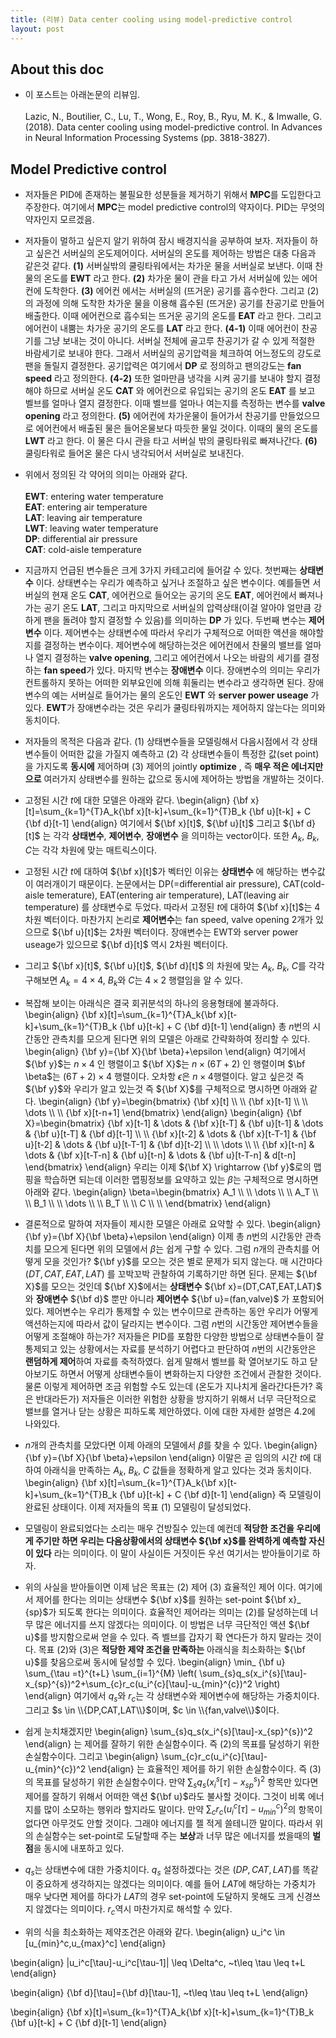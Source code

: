 ```yaml
---
title: (리뷰) Data center cooling using model-predictive control
layout: post 
---
```


## About this doc 
- 이 포스트는 아래논문의 리뷰임. <br/><br/>
Lazic, N., Boutilier, C., Lu, T., Wong, E., Roy, B., Ryu, M. K., \& Imwalle, G. (2018). Data center cooling using model-predictive control. In Advances in Neural Information Processing Systems (pp. 3818-3827).

## Model Predictive control 
- 저자들은 PID에 존재하는 불필요한 성분들을 제거하기 위해서 **MPC**를 도입한다고 주장한다. 여기에서 **MPC**는 model predictive control의 약자이다. PID는 무엇의 약자인지 모르겠음. 

- 저자들이 멀하고 싶은지 알기 위하여 잠시 배경지식을 공부하여 보자. 저자들이 하고 싶은건 서버실의 온도제어이다. 서버실의 온도를 제어하는 방법은 대충 다음과 같은것 같다. **(1)** 서버실밖의 쿨링타워에서는 차가운 물을 서버실로 보낸다. 이때 찬물의 온도를 **EWT** 라고 한다. **(2)** 차가운 물이 관을 타고 가서 서버실에 있는 에어컨에 도착한다. **(3)** 에어컨 에서는 서버실의 (뜨거운) 공기를 흡수한다. 그리고 (2)의 과정에 의해 도착한 차가운 물을 이용해 흡수된 (뜨거운) 공기를 찬공기로 만들어 배출한다. 이때 에어컨으로 흡수되는 뜨거운 공기의 온도를 **EAT** 라고 한다. 그리고 에어컨이 내뿜는 차가운 공기의 온도를 **LAT** 라고 한다. **(4-1)** 이때 에어컨이 찬공기를 그냥 보내는 것이 아니다. 서버실 전체에 골고루 찬공기가 갈 수 있게 적절한 바람세기로 보내야 한다. 그래서 서버실의 공기압력을 체크하여 어느정도의 강도로 팬을 돌릴지 결정한다. 공기압력은 여기에서 **DP** 로 정의하고 팬의강도는 **fan speed** 라고 정의한다. **(4-2)** 또한 얼마만큼 냉각을 시켜 공기를 보내야 할지 결정해야 하므로 서버실 온도 **CAT** 와 에어컨으로 유입되는 공기의 온도 **EAT** 를 보고 벨브를 얼마나 열지 결정한다. 이때 벨브를 얼마나 여는지를 측정하는 변수를 **valve opening** 라고 정의한다. **(5)** 에어컨에 차가운물이 들어가서 찬공기를 만들었으므로 에어컨에서 배출된 물은 들어온물보다 따듯한 물일 것이다. 이때의 물의 온도를 **LWT** 라고 한다. 이 물은 다시 관을 타고 서버실 밖의 쿨링타워로 빠져나간다. **(6)** 쿨링타워로 들어온 물은 다시 냉각되어서 서버실로 보내진다. 

- 위에서 정의된 각 약어의 의미는 아래와 같다. <br/><br/>
**EWT**: entering water temperature <br/>
**EAT**: entering air temperature <br/>
**LAT**: leaving air temperature <br/>
**LWT**: leaving water temperature <br/>
**DP**: differential air pressure <br/>
**CAT**: cold-aisle temperature <br/>

- 지금까지 언급된 변수들은 크게 3가지 카테고리에 들어갈 수 있다. 첫번째는 **상태변수** 이다. 상태변수는 우리가 예측하고 싶거나 조절하고 싶은 변수이다. 예를들면 서버실의 현재 온도 **CAT**, 에어컨으로 들어오는 공기의 온도 **EAT**, 에어컨에서 빠져나가는 공기 온도 **LAT**, 그리고 마지막으로 서버실의 압력상태(이걸 알아야 얼만큼 강하게 팬을 돌려야 할지 결정할 수 있음)를 의미하는 **DP** 가 있다. 두번째 변수는 **제어변수** 이다. 제어변수는 상태변수에 따라서 우리가 구체적으로 어떠한 액션을 해야할지를 결정하는 변수이다. 제어변수에 해당하는것은 에어컨에서 찬물의 밸브를 얼마나 열지 결정하는 **valve opening**, 그리고 에어컨에서 나오는 바람의 세기를 결정하는 **fan speed**가 있다. 마지막 변수는 **장애변수** 이다. 장애변수의 의미는 우리가 컨트롤하지 못하는 어떠한 외부요인에 의해 휘둘리는 변수라고 생각하면 된다. 장애변수의 예는 서버실로 들어가는 물의 온도인 **EWT** 와 **server power useage** 가 있다. **EWT**가 장애변수라는 것은 우리가 쿨링타워까지는 제어하지 않는다는 의미와 동치이다. 

- 저자들의 목적은 다음과 같다. (1) 상태변수들을 모델링해서 다음시점에서 각 상태변수들이 어떠한 값을 가질지 예측하고 (2) 각 상태변수들이 특정한 값(set point)을 가지도록 **동시에** 제어하며 (3) 제어의 jointly **optimize** , 즉 **매우 적은 에너지만으로** 여러가지 상태변수를 원하는 값으로 동시에 제어하는 방법을 개발하는 것이다. 

- 고정된 시간 $t$에 대한 모델은 아래와 같다. 
\begin{align}
{\bf x}[t]=\sum_{k=1}^{T}A_k{\bf x}[t-k]+\sum_{k=1}^{T}B_k {\bf u}[t-k] + C {\bf d}[t-1]
\end{align}
여기에서 ${\bf x}[t]$, ${\bf u}[t]$ 그리고 ${\bf d}[t]$ 는 각각 **상태변수**, **제어변수**, **장애변수** 을 의미하는 vector이다. 또한 $A_k$, $B_k$, $C$는 각각 차원에 맞는 매트릭스이다. 

- 고정된 시간 $t$에 대하여 ${\bf x}[t]$가 벡터인 이유는 **상태변수** 에 해당하는 변수값이 여러개이기 때문이다. 논문에서는 DP(=differential air pressure), CAT(cold-aisle temerature), EAT(entering air temperature), LAT(leaving air temperature) 를 상태변수로 두었다. 따라서 고정된 $t$에 대하여 ${\bf x}[t]$는 4차원 벡터이다. 마찬가지 논리로 **제어변수**는 fan speed, valve opening 2개가 있으므로 ${\bf u}[t]$는 2차원 벡터이다. 장애변수는 EWT와 server power useage가 있으므로 ${\bf d}[t]$ 역시 2차원 벡터이다. 

- 그리고  ${\bf x}[t]$, ${\bf u}[t]$, ${\bf d}[t]$ 의 차원에 맞는 $A_k,~B_k,~C$를 각각 구해보면 $A_k=4\times 4$, $B_k$와 $C$는 $4 \times 2$ 행렬임을 알 수 있다. 

- 복잡해 보이는 아래식은 결국 회귀분석의 하나의 응용형태에 불과하다. 
\begin{align}
{\bf x}[t]=\sum_{k=1}^{T}A_k{\bf x}[t-k]+\sum_{k=1}^{T}B_k {\bf u}[t-k] + C {\bf d}[t-1]
\end{align}
총 $n$번의 시간동안 관측치를 모으게 된다면 위의 모델은 아래로 간략화하여 정리할 수 있다. 
\begin{align}
{\bf y}={\bf X}{\bf \beta}+\epsilon
\end{align}
여기에서 ${\bf y}$는 $n\times 4$ 인 행렬이고 ${\bf X}$는 $n \times (6T+2)$ 인 행렬이며 $\bf \beta$는 $(6T+2) \times 4$ 행렬이다. 오차항 $\epsilon$은 $n \times 4$행렬이다. 알고 싶은것 즉 ${\bf y}$와 우리가 알고 있는것 즉 ${\bf X}$를 구체적으로 명시하면 아래와 같다. 
\begin{align}
{\bf y}=\begin{bmatrix}
{\bf x}[t] \\\\ \\\\ 
{\bf x}[t-1] \\\\ \\\\ 
\dots \\\\ \\\\ 
{\bf x}[t-n+1]
\end{bmatrix}
\end{align}
\begin{align}
{\bf X}=\begin{bmatrix}
{\bf x}[t-1] & \dots & {\bf x}[t-T] & {\bf u}[t-1] & \dots & {\bf u}[t-T] & {\bf d}[t-1] \\\\ \\\\ 
{\bf x}[t-2] & \dots & {\bf x}[t-T-1] & {\bf u}[t-2] & \dots & {\bf u}[t-T-1] & {\bf d}[t-2] \\\\ \\\\ 
\dots \\\\ \\\\ 
{\bf x}[t-n] & \dots & {\bf x}[t-T-n] & {\bf u}[t-n] & \dots & {\bf u}[t-T-n] & d[t-n] 
\end{bmatrix} 
\end{align}
우리는 이제 ${\bf X} \rightarrow {\bf y}$로의 맵핑을 학습하면 되는데 이러한 맵핑정보를 요약하고 있는 $\beta$는 구체적으로 명시하면 아래와 같다. 
\begin{align}
\beta=\begin{bmatrix}
A_1 \\\\ \\\\ 
\dots \\\\ \\\\ 
A_T \\\\ \\\\ 
B_1 \\\\ \\\\ 
\dots \\\\ \\\\ 
B_T \\\\ \\\\ 
C \\\\ \\\\ 
\end{bmatrix}
\end{align}

- 결론적으로 말하여 저자들이 제시한 모델은 아래로 요약할 수 있다. 
\begin{align}
{\bf y}={\bf X}{\bf \beta}+\epsilon
\end{align}
이제 총 $n$번의 시간동안 관측치를 모으게 된다면 위의 모델에서 $\beta$는 쉽게 구할 수 있다. 그럼 $n$개의 관측치를 어떻게 모을 것인가? ${\bf y}$를 모으는 것은 별로 문제가 되지 않는다. 매 시간마다 $(DT,CAT,EAT,LAT)$ 를 꼬박꼬박 관찰하여 기록하기만 하면 된다. 문제는 ${\bf X}$를 모으는 것인데 ${\bf X}$에서는 **상태변수** ${\bf x}=(DT,CAT,EAT,LAT)$ 와 **장애변수** ${\bf d}$ 뿐만 아니라 **제어변수** ${\bf u}=(fan,valve)$ 가 포함되어 있다. 제어변수는 우리가 통제할 수 있는 변수이므로 관측하는 동안 우리가 어떻게 액션하는지에 따라서 값이 달라지는 변수이다. 그럼 $n$번의 시간동안 제어변수들을 어떻게 조절해야 하는가? 저자들은 PID를 포함한 다양한 방법으로 상태변수들이 잘 통제되고 있는 상황에서는 자료를 분석하기 어렵다고 판단하여 $n$번의 시간동안은 **랜덤하게 제어**하여 자료를 축적하였다. 쉽게 말해서 벨브를 확 열어보기도 하고 닫아보기도 하면서 어떻게 상태변수들이 변화하는지 다양한 조건에서 관찰한 것이다. 물론 이렇게 제어하면 조금 위험할 수도 있는데 (온도가 지나치게 올라간다든가? 혹은 반대라든가) 저자들은 이러한 위험한 상황을 방지하기 위해서 너무 극단적으로 밸브를 열거나 닫는 상황은 피하도록 제안하였다. 이에 대한 자세한 설명은 4.2에 나와있다. 

- $n$개의 관측치를 모았다면 이제 아래의 모델에서 $\beta$를 찾을 수 있다. 
\begin{align}
{\bf y}={\bf X}{\bf \beta}+\epsilon
\end{align}
이말은 곧 임의의 시간 $t$에 대하여 아래식을 만족하는 $A_k$, $B_k$, $C$ 값들을 정확하게 알고 있다는 것과 동치이다. 
\begin{align}
{\bf x}[t]=\sum_{k=1}^{T}A_k{\bf x}[t-k]+\sum_{k=1}^{T}B_k {\bf u}[t-k] + C {\bf d}[t-1]
\end{align}
즉 모델링이 완료된 상태이다. 이제 저자들의 목표 (1) 모델링이 달성되었다. 

- 모델링이 완료되었다는 소리는 매우 건방질수 있는데 예컨데 **적당한 조건을 우리에게 주기만 하면 우리는 다음상황에서의 상태변수 ${\bf x}$를 완벽하게 예측할 자신이 있다** 라는 의미이다. 이 말이 사실이든 거짓이든 우선 여기서는 받아들이기로 하자. 

- 위의 사실을 받아들이면 이제 남은 목표는 (2) 제어 (3) 효율적인 제어 이다. 여기에서 제어를 한다는 의미는 상태변수 ${\bf x}$를 원하는 set-point ${\bf x}_ {sp}$가 되도록 한다는 의미이다. 효율적인 제어라는 의미는 (2)를 달성하는데 너무 많은 에너지를 쓰지 않겠다는 의미이다. 이 방법은 너무 극단적인 액션 ${\bf u}$를 방지함으로써 얻을 수 있다. 즉 벨브를 갑자기 확 연다든가 하지 말라는 것이다. 목표 (2)와 (3)은 **적당한 제약 조건을 만족하는** 아래식을 최소화하는 ${\bf u}$를 찾음으로써 동시에 달성할 수 있다.
\begin{align}
\min_ {\bf u} \sum_{\tau =t}^{t+L} \sum_{i=1}^{M} 
\left( 
\sum_{s}q_s(x_i^{s}[\tau]-x_{sp}^{s})^2+\sum_{c}r_c(u_i^{c}[\tau]-u_{min}^{c})^2
\right) 
\end{align}
여기에서 $q_s$와 $r_c$는 각 상태변수와 제어변수에 해당하는 가중치이다. 그리고 $s \in \\{DP,CAT,LAT\\}$이며, $c \in \\{fan,valve\\}$이다. 

- 쉽게 눈치채겠지만 
\begin{align}
\sum_{s}q_s(x_i^{s}[\tau]-x_{sp}^{s})^2
\end{align}
는 제어를 잘하기 위한 손실함수이다. 즉 (2)의 목표를 달성하기 위한 손실함수이다. 그리고 
\begin{align}
\sum_{c}r_c(u_i^{c}[\tau]-u_{min}^{c})^2
\end{align}
는 효율적인 제어를 하기 위한 손실함수이다. 즉 (3)의 목표를 달성하기 위한 손실함수이다. 만약 $\sum_{s}q_s(x_i^{s}[\tau]-x_{sp}^{s})^2$ 항목만 있다면 제어를 잘하기 위해서 어떠한 액션 ${\bf u}$라도 불사할 것이다. 그것이 비록 에너지를 많이 소모하는 행위라 할지라도 말이다. 만약 $\sum_{c}r_c(u_i^{c}[\tau]-u_{min}^{c})^2$의 항목이 없다면 아무것도 안할 것이다. 그래야 에너지를 젤 적게 쓸테니깐 말이다. 따라서 위의 손실함수는 set-point로 도달할때 주는 **보상**과 너무 많은 에너지를 썼을때의 **벌점**을 동시에 내포하고 있다. 

- $q_s$는 상태변수에 대한 가중치이다. $q_s$ 설정하겠다는 것은 $(DP,CAT,LAT)$를 똑같이 중요하게 생각하지는 않겠다는 의미이다. 예를 들어 $LAT$에 해당하는 가중치가 매우 낮다면 제어를 하다가 $LAT$의 경우 set-point에 도달하지 못해도 크게 신경쓰지 않겠다는 의미이다. $r_c$역시 마찬가지로 해석할 수 있다. 

- 위의 식을 최소화하는 제약조건은 아래와 같다. 
\begin{align}
u_i^c \in [u_{min}^c,u_{max}^c]
\end{align}

\begin{align}
\|u_i^c[\tau]-u_i^c[\tau-1]\| \leq \Delta^c, ~t\leq \tau \leq t+L
\end{align}

\begin{align}
{\bf d}[\tau]={\bf d}[\tau-1], ~t\leq \tau \leq t+L
\end{align}

\begin{align}
{\bf x}[t]=\sum_{k=1}^{T}A_k{\bf x}[t-k]+\sum_{k=1}^{T}B_k {\bf u}[t-k] + C {\bf d}[t-1]
\end{align}
